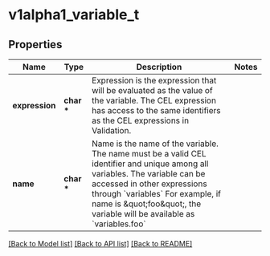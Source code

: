 # v1alpha1_variable_t

## Properties
Name | Type | Description | Notes
------------ | ------------- | ------------- | -------------
**expression** | **char \*** | Expression is the expression that will be evaluated as the value of the variable. The CEL expression has access to the same identifiers as the CEL expressions in Validation. | 
**name** | **char \*** | Name is the name of the variable. The name must be a valid CEL identifier and unique among all variables. The variable can be accessed in other expressions through &#x60;variables&#x60; For example, if name is \&quot;foo\&quot;, the variable will be available as &#x60;variables.foo&#x60; | 

[[Back to Model list]](../README.md#documentation-for-models) [[Back to API list]](../README.md#documentation-for-api-endpoints) [[Back to README]](../README.md)


